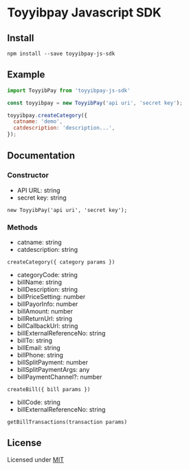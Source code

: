 # Toyyibpay Javascript SDK

## Install
```
npm install --save toyyibpay-js-sdk
```

## Example
```js
import ToyyibPay from 'toyyibpay-js-sdk'

const toyyibpay = new ToyyibPay('api uri', 'secret key');

toyyibpay.createCategory({
  catname: 'demo',
  catdescription: 'description...',
});

```

## Documentation

### Constructor

* API URL: string
* secret key: string

```new ToyyibPay('api uri', 'secret key');```

### Methods

* catname: string
* catdescription: string

```createCategory({ category params })```

* categoryCode: string
* billName: string
* billDescription: string
* billPriceSetting: number
* billPayorInfo: number
* billAmount: number
* billReturnUrl: string
* billCallbackUrl: string
* billExternalReferenceNo: string
* billTo: string
* billEmail: string
* billPhone: string
* billSplitPayment: number
* billSplitPaymentArgs: any
* billPaymentChannel?: number

```createBill({ bill params })```

* billCode: string
* billExternalReferenceNo: string

```getBillTransactions(transaction params)```

## License
Licensed under [MIT](LICENSE)

